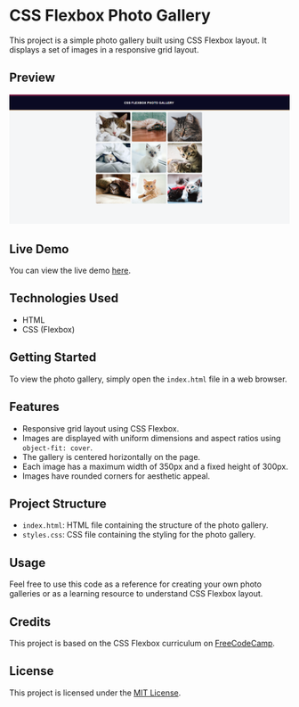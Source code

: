 # CSS Flexbox Photo Gallery

This project is a simple photo gallery built using CSS Flexbox layout. It displays a set of images in a responsive grid layout.

## Preview

![Photo Gallery Preview](preview.png)

## Live Demo

You can view the live demo [here](https://avijit-ap.github.io/css-flexbox-photo-gallery/).

## Technologies Used

- HTML
- CSS (Flexbox)

## Getting Started

To view the photo gallery, simply open the `index.html` file in a web browser.

## Features

- Responsive grid layout using CSS Flexbox.
- Images are displayed with uniform dimensions and aspect ratios using `object-fit: cover`.
- The gallery is centered horizontally on the page.
- Each image has a maximum width of 350px and a fixed height of 300px.
- Images have rounded corners for aesthetic appeal.

## Project Structure

- `index.html`: HTML file containing the structure of the photo gallery.
- `styles.css`: CSS file containing the styling for the photo gallery.

## Usage

Feel free to use this code as a reference for creating your own photo galleries or as a learning resource to understand CSS Flexbox layout.

## Credits

This project is based on the CSS Flexbox curriculum on [FreeCodeCamp](https://www.freecodecamp.org/).

## License

This project is licensed under the [MIT License](LICENSE).
